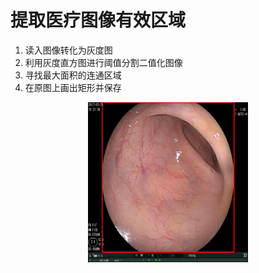 #  提取医疗图像有效区域

1. 读入图像转化为灰度图
2. 利用灰度直方图进行阈值分割二值化图像
3. 寻找最大面积的连通区域
4. 在原图上画出矩形并保存


<div align=center>
<img src="https://github.com/lurchycc/Crop_pic/blob/main/res.jpg" width="256" height="256" />
</div>
